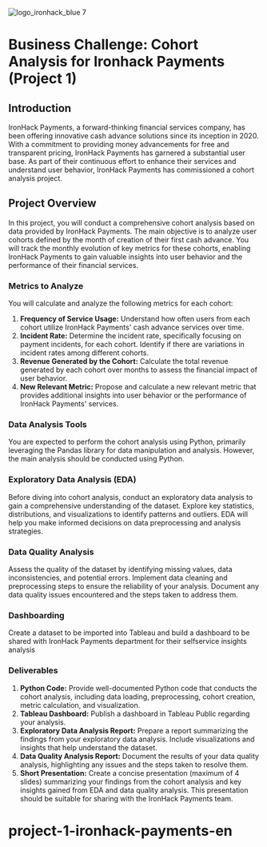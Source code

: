 ![logo_ironhack_blue 7](https://user-images.githubusercontent.com/23629340/40541063-a07a0a8a-601a-11e8-91b5-2f13e4e6b441.png)

# Business Challenge: Cohort Analysis for Ironhack Payments (Project 1)

## Introduction

IronHack Payments, a forward-thinking financial services company, has been offering innovative cash advance solutions since its inception in 2020. With a commitment to providing money advancements for free and transparent pricing, IronHack Payments has garnered a substantial user base. As part of their continuous effort to enhance their services and understand user behavior, IronHack Payments has commissioned a cohort analysis project.

## Project Overview

In this project, you will conduct a comprehensive cohort analysis based on data provided by IronHack Payments. The main objective is to analyze user cohorts defined by the month of creation of their first cash advance. You will track the monthly evolution of key metrics for these cohorts, enabling IronHack Payments to gain valuable insights into user behavior and the performance of their financial services.

### Metrics to Analyze

You will calculate and analyze the following metrics for each cohort:

1. **Frequency of Service Usage:** Understand how often users from each cohort utilize IronHack Payments' cash advance services over time.
2. **Incident Rate:** Determine the incident rate, specifically focusing on payment incidents, for each cohort. Identify if there are variations in incident rates among different cohorts.
3. **Revenue Generated by the Cohort:** Calculate the total revenue generated by each cohort over months to assess the financial impact of user behavior.
4. **New Relevant Metric:** Propose and calculate a new relevant metric that provides additional insights into user behavior or the performance of IronHack Payments' services.

### Data Analysis Tools

You are expected to perform the cohort analysis using Python, primarily leveraging the Pandas library for data manipulation and analysis. However, the main analysis should be conducted using Python.

### Exploratory Data Analysis (EDA)

Before diving into cohort analysis, conduct an exploratory data analysis to gain a comprehensive understanding of the dataset. Explore key statistics, distributions, and visualizations to identify patterns and outliers. EDA will help you make informed decisions on data preprocessing and analysis strategies.

### Data Quality Analysis

Assess the quality of the dataset by identifying missing values, data inconsistencies, and potential errors. Implement data cleaning and preprocessing steps to ensure the reliability of your analysis. Document any data quality issues encountered and the steps taken to address them.

### Dashboarding

Create a dataset to be imported into Tableau and build a dashboard to be shared with IronHack Payments department for their selfservice insights analysis

### Deliverables

1. **Python Code:** Provide well-documented Python code that conducts the cohort analysis, including data loading, preprocessing, cohort creation, metric calculation, and visualization.
2. **Tableau Dashboard:** Publish a dashboard in Tableau Public regarding your analysis.
3. **Exploratory Data Analysis Report:** Prepare a report summarizing the findings from your exploratory data analysis. Include visualizations and insights that help understand the dataset.
4. **Data Quality Analysis Report:** Document the results of your data quality analysis, highlighting any issues and the steps taken to resolve them.
5. **Short Presentation:** Create a concise presentation (maximum of 4 slides) summarizing your findings from the cohort analysis and key insights gained from EDA and data quality analysis. This presentation should be suitable for sharing with the IronHack Payments team.

<!-- ### Additional Information

IronHack Payments is excited to gain insights from this cohort analysis to make data-driven decisions that can enhance their financial services and user experience. Your analysis will play a crucial role in shaping IronHack Payments future strategies.

Feel free to reach out if you have any questions or require further clarification on the project. Once completed, we will schedule a presentation or remote meeting to discuss your findings.

Thank you for taking on this project, and we look forward to your valuable contributions.

Best regards,
IronHack Executive -->
# project-1-ironhack-payments-en
